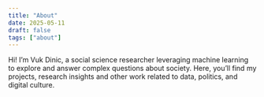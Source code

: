 ```yaml
---
title: "About"
date: 2025-05-11
draft: false
tags: ["about"]
---
```


Hi! I’m Vuk Dinic, a social science researcher leveraging machine learning to explore and answer complex questions about society.
Here, you’ll find my projects, research insights and other work related to data, politics, and digital culture.

